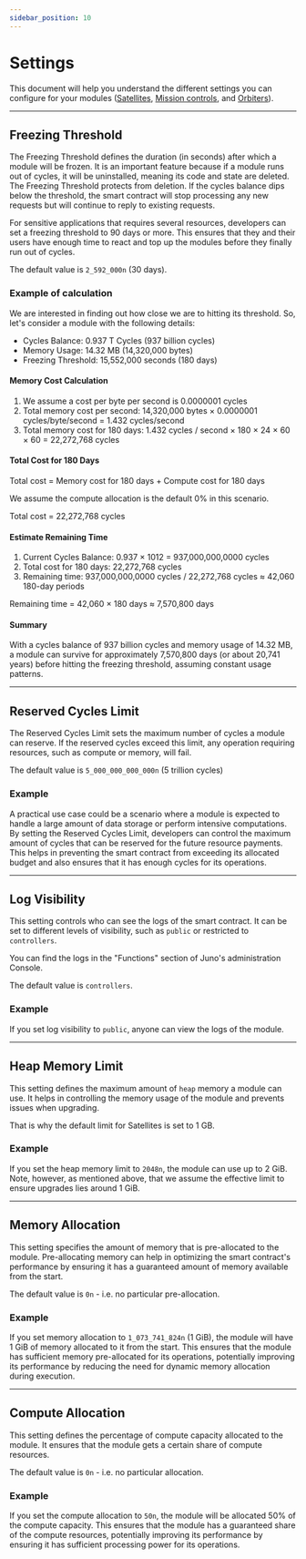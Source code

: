 ```yaml
---
sidebar_position: 10
---
```


# Settings

This document will help you understand the different settings you can configure for your modules ([Satellites], [Mission controls], and [Orbiters]).

---

## Freezing Threshold

The Freezing Threshold defines the duration (in seconds) after which a module will be frozen. It is an important feature because if a module runs out of cycles, it will be uninstalled, meaning its code and state are deleted. The Freezing Threshold protects from deletion. If the cycles balance dips below the threshold, the smart contract will stop processing any new requests but will continue to reply to existing requests.

For sensitive applications that requires several resources, developers can set a freezing threshold to 90 days or more. This ensures that they and their users have enough time to react and top up the modules before they finally run out of cycles.

The default value is `2_592_000n` (30 days).

### Example of calculation

We are interested in finding out how close we are to hitting its threshold. So, let's consider a module with the following details:

- Cycles Balance: 0.937 T Cycles (937 billion cycles)
- Memory Usage: 14.32 MB (14,320,000 bytes)
- Freezing Threshold: 15,552,000 seconds (180 days)

#### Memory Cost Calculation

1. We assume a cost per byte per second is 0.0000001 cycles
2. Total memory cost per second: 14,320,000 bytes × 0.0000001 cycles/byte/second = 1.432 cycles/second
3. Total memory cost for 180 days: 1.432 cycles / second × 180 × 24 × 60 × 60 = 22,272,768 cycles

#### Total Cost for 180 Days

Total cost = Memory cost for 180 days + Compute cost for 180 days

We assume the compute allocation is the default 0% in this scenario.

Total cost = 22,272,768 cycles

#### Estimate Remaining Time

1. Current Cycles Balance: 0.937 × 1012 = 937,000,000,0000 cycles
2. Total cost for 180 days: 22,272,768 cycles
3. Remaining time: 937,000,000,0000 cycles / 22,272,768 cycles ≈ 42,060 180-day periods

Remaining time = 42,060 × 180 days ≈ 7,570,800 days

#### Summary

With a cycles balance of 937 billion cycles and memory usage of 14.32 MB, a module can survive for approximately 7,570,800 days (or about 20,741 years) before hitting the freezing threshold, assuming constant usage patterns.

---

## Reserved Cycles Limit

The Reserved Cycles Limit sets the maximum number of cycles a module can reserve. If the reserved cycles exceed this limit, any operation requiring resources, such as compute or memory, will fail.

The default value is `5_000_000_000_000n` (5 trillion cycles)

### Example

A practical use case could be a scenario where a module is expected to handle a large amount of data storage or perform intensive computations. By setting the Reserved Cycles Limit, developers can control the maximum amount of cycles that can be reserved for the future resource payments. This helps in preventing the smart contract from exceeding its allocated budget and also ensures that it has enough cycles for its operations.

---

## Log Visibility

This setting controls who can see the logs of the smart contract. It can be set to different levels of visibility, such as `public` or restricted to `controllers`.

You can find the logs in the "Functions" section of Juno's administration Console.

The default value is `controllers`.

### Example

If you set log visibility to `public`, anyone can view the logs of the module.

---

## Heap Memory Limit

This setting defines the maximum amount of `heap` memory a module can use. It helps in controlling the memory usage of the module and prevents issues when upgrading.

That is why the default limit for Satellites is set to 1 GB.

### Example

If you set the heap memory limit to `2048n`, the module can use up to 2 GiB. Note, however, as mentioned above, that we assume the effective limit to ensure upgrades lies around 1 GiB.

---

## Memory Allocation

This setting specifies the amount of memory that is pre-allocated to the module. Pre-allocating memory can help in optimizing the smart contract's performance by ensuring it has a guaranteed amount of memory available from the start.

The default value is `0n` - i.e. no particular pre-allocation.

### Example

If you set memory allocation to `1_073_741_824n` (1 GiB), the module will have 1 GiB of memory allocated to it from the start. This ensures that the module has sufficient memory pre-allocated for its operations, potentially improving its performance by reducing the need for dynamic memory allocation during execution.

---

## Compute Allocation

This setting defines the percentage of compute capacity allocated to the module. It ensures that the module gets a certain share of compute resources.

The default value is `0n` - i.e. no particular allocation.

### Example

If you set the compute allocation to `50n`, the module will be allocated 50% of the compute capacity. This ensures that the module has a guaranteed share of the compute resources, potentially improving its performance by ensuring it has sufficient processing power for its operations.

[satellites]: ../terminology.md#satellite
[mission controls]: ../terminology.md#mission-control
[orbiters]: ../terminology.md#orbiter
